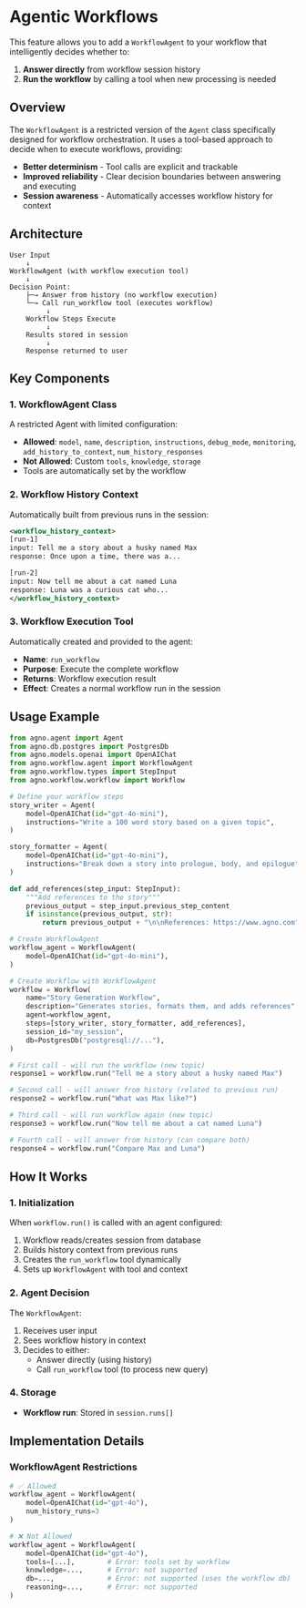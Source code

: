 # Agentic Workflows

This feature allows you to add a `WorkflowAgent` to your workflow that intelligently decides whether to:
1. **Answer directly** from workflow session history
2. **Run the workflow** by calling a tool when new processing is needed

## Overview

The `WorkflowAgent` is a restricted version of the `Agent` class specifically designed for workflow orchestration. It uses a tool-based approach to decide when to execute workflows, providing:
- **Better determinism** - Tool calls are explicit and trackable
- **Improved reliability** - Clear decision boundaries between answering and executing
- **Session awareness** - Automatically accesses workflow history for context

## Architecture

```
User Input
    ↓
WorkflowAgent (with workflow execution tool)
    ↓
Decision Point:
    ├─→ Answer from history (no workflow execution)
    └─→ Call run_workflow tool (executes workflow)
         ↓
    Workflow Steps Execute
         ↓
    Results stored in session
         ↓
    Response returned to user
```

## Key Components

### 1. WorkflowAgent Class
A restricted Agent with limited configuration:
- **Allowed**: `model`, `name`, `description`, `instructions`, `debug_mode`, `monitoring`, `add_history_to_context`, `num_history_responses`
- **Not Allowed**: Custom `tools`, `knowledge`, `storage`
- Tools are automatically set by the workflow

### 2. Workflow History Context
Automatically built from previous runs in the session:
```xml
<workflow_history_context>
[run-1]
input: Tell me a story about a husky named Max
response: Once upon a time, there was a...

[run-2]
input: Now tell me about a cat named Luna
response: Luna was a curious cat who...
</workflow_history_context>
```

### 3. Workflow Execution Tool
Automatically created and provided to the agent:
- **Name**: `run_workflow`
- **Purpose**: Execute the complete workflow
- **Returns**: Workflow execution result
- **Effect**: Creates a normal workflow run in the session

## Usage Example

```python
from agno.agent import Agent
from agno.db.postgres import PostgresDb
from agno.models.openai import OpenAIChat
from agno.workflow.agent import WorkflowAgent
from agno.workflow.types import StepInput
from agno.workflow.workflow import Workflow

# Define your workflow steps
story_writer = Agent(
    model=OpenAIChat(id="gpt-4o-mini"),
    instructions="Write a 100 word story based on a given topic",
)

story_formatter = Agent(
    model=OpenAIChat(id="gpt-4o-mini"),
    instructions="Break down a story into prologue, body, and epilogue",
)

def add_references(step_input: StepInput):
    """Add references to the story"""
    previous_output = step_input.previous_step_content
    if isinstance(previous_output, str):
        return previous_output + "\n\nReferences: https://www.agno.com"

# Create WorkflowAgent
workflow_agent = WorkflowAgent(
    model=OpenAIChat(id="gpt-4o-mini"),
)

# Create Workflow with WorkflowAgent
workflow = Workflow(
    name="Story Generation Workflow",
    description="Generates stories, formats them, and adds references",
    agent=workflow_agent,
    steps=[story_writer, story_formatter, add_references],
    session_id="my_session",
    db=PostgresDb("postgresql://..."),
)

# First call - will run the workflow (new topic)
response1 = workflow.run("Tell me a story about a husky named Max")

# Second call - will answer from history (related to previous run)
response2 = workflow.run("What was Max like?")

# Third call - will run workflow again (new topic)
response3 = workflow.run("Now tell me about a cat named Luna")

# Fourth call - will answer from history (can compare both)
response4 = workflow.run("Compare Max and Luna")
```

## How It Works

### 1. Initialization
When `workflow.run()` is called with an agent configured:
1. Workflow reads/creates session from database
2. Builds history context from previous runs
3. Creates the `run_workflow` tool dynamically
4. Sets up `WorkflowAgent` with tool and context

### 2. Agent Decision
The `WorkflowAgent`:
1. Receives user input
2. Sees workflow history in context
3. Decides to either:
   - Answer directly (using history)
   - Call `run_workflow` tool (to process new query)

### 4. Storage
- **Workflow run**: Stored in `session.runs[]`

## Implementation Details

### WorkflowAgent Restrictions
```python
# ✅ Allowed
workflow_agent = WorkflowAgent(
    model=OpenAIChat(id="gpt-4o"),
    num_history_runs=3
)

# ❌ Not Allowed
workflow_agent = WorkflowAgent(
    model=OpenAIChat(id="gpt-4o"),
    tools=[...],        # Error: tools set by workflow
    knowledge=...,      # Error: not supported
    db=...,             # Error: not supported (uses the workflow db)
    reasoning=...,      # Error: not supported
)
```